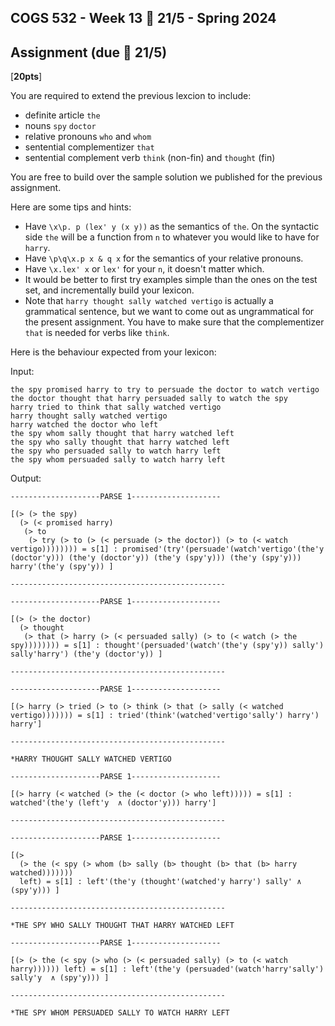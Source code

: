 COGS 532 - Week 13 :calendar: 21/5 - Spring 2024
-----------------------------------------------

Assignment (due :calendar: 21/5)
----------

[**20pts**]

You are required to extend the previous lexcion to include:

* definite article `the`
* nouns `spy` `doctor`
* relative pronouns `who` and `whom`
* sentential complementizer `that`
* sentential complement verb `think` (non-fin) and `thought` (fin)

You are free to build over the sample solution we published for the previous
assignment.

Here are some tips and hints:

* Have `\x\p. p (lex' y (x y))` as the semantics of `the`. On the syntactic side
  `the` will be a function from `n` to whatever you would like to have for `harry`.
* Have `\p\q\x.p x & q x` for the semantics of your relative pronouns.
* Have `\x.lex' x` or `lex'` for your `n`, it doesn't matter which.
* It would be better to first try examples simple than the ones on the test set,
  and incrementally build your lexicon.
* Note that `harry thought sally watched vertigo` is actually a grammatical sentence, but we want to come out as ungrammatical for the present assignment. You have to make sure that the complementizer `that` is needed for verbs like `think`.


Here is the behaviour expected from your lexicon:


Input:

```
the spy promised harry to try to persuade the doctor to watch vertigo
the doctor thought that harry persuaded sally to watch the spy 
harry tried to think that sally watched vertigo
harry thought sally watched vertigo
harry watched the doctor who left
the spy whom sally thought that harry watched left
the spy who sally thought that harry watched left
the spy who persuaded sally to watch harry left
the spy whom persuaded sally to watch harry left
```


Output:

```
--------------------PARSE 1--------------------

[(> (> the spy)
  (> (< promised harry)
   (> to
    (> try (> to (> (< persuade (> the doctor)) (> to (< watch vertigo)))))))) = s[1] : promised'(try'(persuade'(watch'vertigo'(the'y (doctor'y))) (the'y (doctor'y)) (the'y (spy'y))) (the'y (spy'y))) harry'(the'y (spy'y)) ]

------------------------------------------------

--------------------PARSE 1--------------------

[(> (> the doctor)
  (> thought
   (> that (> harry (> (< persuaded sally) (> to (< watch (> the spy)))))))) = s[1] : thought'(persuaded'(watch'(the'y (spy'y)) sally') sally'harry') (the'y (doctor'y)) ]

------------------------------------------------

--------------------PARSE 1--------------------

[(> harry (> tried (> to (> think (> that (> sally (< watched vertigo))))))) = s[1] : tried'(think'(watched'vertigo'sally') harry') harry']

------------------------------------------------

*HARRY THOUGHT SALLY WATCHED VERTIGO

--------------------PARSE 1--------------------

[(> harry (< watched (> the (< doctor (> who left))))) = s[1] : watched'(the'y (left'y  ∧ (doctor'y))) harry']

------------------------------------------------

--------------------PARSE 1--------------------

[(>
  (> the (< spy (> whom (b> sally (b> thought (b> that (b> harry watched)))))))
  left) = s[1] : left'(the'y (thought'(watched'y harry') sally' ∧ (spy'y))) ]

------------------------------------------------

*THE SPY WHO SALLY THOUGHT THAT HARRY WATCHED LEFT

--------------------PARSE 1--------------------

[(> (> the (< spy (> who (> (< persuaded sally) (> to (< watch harry)))))) left) = s[1] : left'(the'y (persuaded'(watch'harry'sally') sally'y  ∧ (spy'y))) ]

------------------------------------------------

*THE SPY WHOM PERSUADED SALLY TO WATCH HARRY LEFT

```
